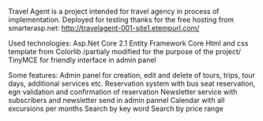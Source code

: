 Travel Agent is a project intended for travel agency in process of implementation. 
Deployed for testing thanks for the free hosting from smarterasp.net: http://travelagent-001-site1.etempurl.com/

Used technologies:
Asp.Net Core 2.1
Entity Framework Core
Html and css template from Colorlib /partialy modified for the purpose of the project/
TinyMCE for friendly interface in admin panel

Some features:
Admin panel for creation, edit and delete of tours, trips, tour days, additional services etc.
Reservation system with bus seat reservation, egn validation and confirmation of reservation
Newsletter service with subscribers and newsletter send in admin pannel
Calendar with all excursions per months
Search by key word
Search by price range
